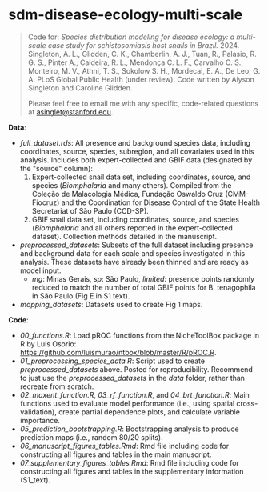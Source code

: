 # sdm-disease-ecology-multi-scale
> Code for: _Species distribution modeling for disease ecology: a multi-scale case study for schistosomiasis host snails in Brazil._ 2024. Singleton, A. L., Glidden, C. K., Chamberlin, A. J., Tuan, R., Palasio, R. G. S., Pinter A., Caldeira, R. L., Mendonça C. L. F., Carvalho O. S., Monteiro, M. V., Athni, T. S., Sokolow S. H., Mordecai, E. A., De Leo, G. A. PLoS Global Public Health (under review). Code written by Alyson Singleton and Caroline Glidden.
>
> Please feel free to email me with any specific, code-related questions at asinglet@stanford.edu.

__Data__:
* _full_dataset.rds_: All presence and background species data, including coordinates, source, species, subregion, and all covariates used in this analysis. Includes both expert-collected and GBIF data (designated by the "source" column):
  1. Expert-collected snail data set, including coordinates, source, and species (_Biomphalaria_ and many others). Compiled from the Coleção de Malacologia Médica, Fundação Oswaldo Cruz (CMM-Fiocruz) and the Coordination for Disease Control of the State Health Secretariat of São Paulo (CCD-SP).
  2. GBIF snail data set, including coordinates, source, and species (_Biomphalaria_ and all others reported in the expert-collected dataset). Collection methods detailed in the manuscript.
* _preprocessed_datasets_: Subsets of the full dataset including presence and background data for each scale and species investigated in this analysis. These datasets have already been thinned and are ready as model input.
  * _mg_: Minas Gerais, _sp_: São Paulo, _limited_: presence points randomly reduced to match the number of total GBIF points for B. tenagophila in São Paulo (Fig E in S1 text).
* _mapping_datasets_: Datasets used to create Fig 1 maps.


__Code__:
* _00_functions.R_: Load pROC functions from the NicheToolBox package in R by Luis Osorio: https://github.com/luismurao/ntbox/blob/master/R/pROC.R.
* _01_preprocessing_species_data.R_: Script used to create _preprocessed_datasets_ above. Posted for reproducibility. Recommend to just use the _preprocessed_datasets_ in the _data_ folder, rather than recreate from scratch.
* _02_maxent_function.R_, _03_rf_function.R_, and _04_brt_function.R_: Main functions used to evaluate model performance (i.e., using spatial cross-validation), create partial dependence plots, and calculate variable importance.
* _05_prediction_bootstrapping.R_: Bootstrapping analysis to produce prediction maps (i.e., random 80/20 splits).
* _06_manuscript_figures_tables.Rmd_: Rmd file including code for constructing all figures and tables in the main manuscript.
* _07_supplementary_figures_tables.Rmd_: Rmd file including code for constructing all figures and tables in the supplementary information (S1_text).
